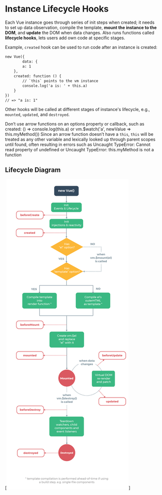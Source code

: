 # Instance Lifecycle Hooks

Each Vue instance goes through series of init steps when created; it needs to set up data observation, compile the template, **mount the instance to the DOM**, and **update** the DOM when data changes. Also runs functions called **lifecycle hooks**, lets users add own code at specific stages.

Example, `created` hook can be used to run code after an instance is created:

    new Vue({
            data: {
            a: 1
        },
        created: function () {
            // `this` points to the vm instance
            console.log('a is: ' + this.a)
        }
    })
    // => "a is: 1"

Other hooks will be called at different stages of instance's lifecycle, e.g., `mounted`, `updated`, and `destroyed`.

Don’t use arrow functions on an options property or callback, such as
    created: () => console.log(this.a) or vm.$watch('a', newValue => this.myMethod())
Since an arrow function doesn’t have a `this`, `this` will be treated as any other variable and lexically looked up through parent scopes until found, often resulting in errors such as
    Uncaught TypeError: Cannot read property of undefined or Uncaught TypeError: this.myMethod is not a function

## Lifecycle Diagram

[![Vue Lifecycle Diagram](/assets/img/vue-lifecycle.png)]